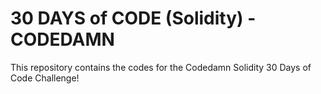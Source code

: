 # 30 DAYS of CODE (Solidity) - CODEDAMN

This repository contains the codes for the Codedamn Solidity 30 Days of Code Challenge!
